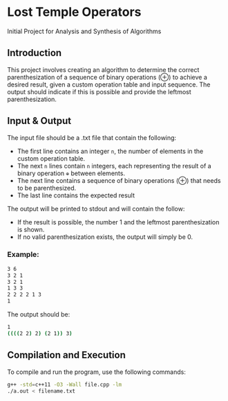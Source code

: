 # Lost Temple Operators
Initial Project for Analysis and Synthesis of Algorithms

## Introduction
This project involves creating an algorithm to determine the correct parenthesization of a sequence of binary operations (⊕) to achieve a desired result, given a custom operation table and input sequence. The output should indicate if this is possible and provide the leftmost parenthesization.

## Input & Output
The input file should be a .txt file that contain the following:

- The first line contains an integer `n`, the number of elements in the custom operation table.
- The next `n` lines contain `n` integers, each representing the result of a binary operation `⊕` between elements.
- The next line contains a sequence of binary operations (⊕) that needs to be parenthesized.
- The last line contains the expected result
  
The output will be printed to stdout and will contain the follow:

- If the result is possible, the number 1 and the leftmost parenthesization is shown. 
- If no valid parenthesization exists, the output will simply be 0.

### Example:
```bash
3 6
3 2 1
3 2 1
1 3 3
2 2 2 2 1 3
1
```
The output should be:
```bash
1
((((2 2) 2) (2 1)) 3)
```
## Compilation and Execution

To compile and run the program, use the following commands:
```bash
g++ -std=c++11 -O3 -Wall file.cpp -lm
./a.out < filename.txt
```

